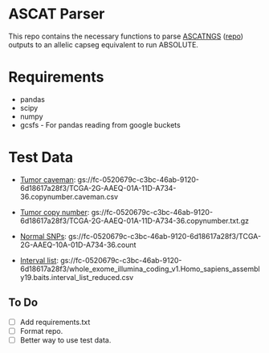 # ASCAT Parser

This repo contains the necessary functions to parse [ASCATNGS](https://pubmed.ncbi.nlm.nih.gov/27930809/) ([repo](https://github.com/cancerit/ascatNgs)) outputs to an allelic capseg equivalent to run ABSOLUTE.


# Requirements
- pandas
- scipy
- numpy
- gcsfs - For pandas reading from google buckets

# Test Data
- [Tumor caveman](gs://fc-0520679c-c3bc-46ab-9120-6d18617a28f3/TCGA-2G-AAEQ-01A-11D-A734-36.copynumber.caveman.csv): gs://fc-0520679c-c3bc-46ab-9120-6d18617a28f3/TCGA-2G-AAEQ-01A-11D-A734-36.copynumber.caveman.csv

- [Tumor copy number](gs://fc-0520679c-c3bc-46ab-9120-6d18617a28f3/TCGA-2G-AAEQ-01A-11D-A734-36.copynumber.txt.gz): gs://fc-0520679c-c3bc-46ab-9120-6d18617a28f3/TCGA-2G-AAEQ-01A-11D-A734-36.copynumber.txt.gz

- [Normal SNPs](gs://fc-0520679c-c3bc-46ab-9120-6d18617a28f3/TCGA-2G-AAEQ-10A-01D-A734-36.count):  gs://fc-0520679c-c3bc-46ab-9120-6d18617a28f3/TCGA-2G-AAEQ-10A-01D-A734-36.count

- [Interval list](gs://fc-0520679c-c3bc-46ab-9120-6d18617a28f3/whole_exome_illumina_coding_v1.Homo_sapiens_assembly19.baits.interval_list_reduced.csv): gs://fc-0520679c-c3bc-46ab-9120-6d18617a28f3/whole_exome_illumina_coding_v1.Homo_sapiens_assembly19.baits.interval_list_reduced.csv

## To Do

- [ ] Add requirements.txt
- [ ] Format repo.
- [ ] Better way to use test data.
